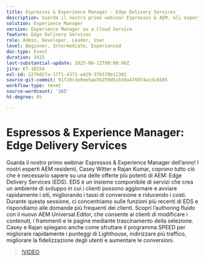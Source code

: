 ```yaml
---
title: Espressos & Experience Manager - Edge Delivery Services
description: Guarda il nostro primo webinar Espressos & AEM. Gli esperti Casey e Rajan coprono Edge Delivery Services, Universal Editor e SPEED per aumentare la velocità del sito, le conversioni e la facilità di editing.
solution: Experience Manager
version: Experience Manager as a Cloud Service
feature: Edge Delivery Services
role: Admin, Developer, Leader, User
level: Beginner, Intermediate, Experienced
doc-type: Event
duration: 3425
last-substantial-update: 2025-06-12T00:00:00Z
jira: KT-18154
exl-id: 327602fa-17f1-4372-a429-37b570b11302
source-git-commit: 91f20c3e9ee5ae5b259d5cb3da476974acdc6585
workflow-type: tm+mt
source-wordcount: '165'
ht-degree: 0%

---
```


# Espressos &amp; Experience Manager: Edge Delivery Services

Guarda il nostro primo webinar Espressos &amp; Experience Manager dell’anno! I nostri esperti AEM residenti, Casey Witter e Rajan Kumar, coprono tutto ciò che è necessario sapere su una delle offerte più potenti di AEM: Edge Delivery Services (EDS). EDS è un insieme componibile di servizi che crea un ambiente di sviluppo in cui i clienti possono aggiornare e avviare rapidamente i siti, migliorando i tassi di conversione e riducendo i costi. Durante questa sessione, ci concentriamo sulle funzioni più recenti di EDS e rispondiamo alle domande più frequenti dei clienti. Scopri l’authoring fluido con il nuovo AEM Universal Editor, che consente ai clienti di modificare i contenuti, i frammenti e le pagine mediante trascinamento della selezione. Casey e Rajan spiegano anche come sfruttare il programma SPEED per migliorare rapidamente i punteggi di Lighthouse, indirizzare più traffico, migliorare la fidelizzazione degli utenti e aumentare le conversioni.

>[!VIDEO](https://video.tv.adobe.com/v/3459033/?learn=on&enablevpops)
